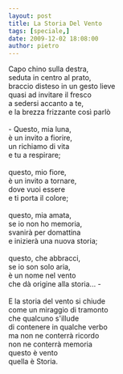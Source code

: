 ```yaml
---
layout: post
title: La Storia Del Vento
tags: [speciale,]
date: 2009-12-02 18:08:00
author: pietro
---
```

Capo chino sulla destra,<br/>seduta in centro al prato,<br/>braccio disteso in un gesto lieve<br/>quasi ad invitare il fresco<br/>a sedersi accanto a te,<br/>e la brezza frizzante così parlò<br/><br/>- Questo, mia luna,<br/>è un invito a fiorire,<br/>un richiamo di vita<br/>e tu a respirare;<br/><br/>questo, mio fiore,<br/>è un invito a tornare,<br/>dove vuoi essere<br/>e ti porta il colore;<br/><br/>questo, mia amata,<br/>se io non ho memoria,<br/>svanirà per domattina<br/>e inizierà una nuova storia;<br/><br/>questo, che abbracci,<br/>se io son solo aria,<br/>è un nome nel vento<br/>che dà origine alla storia... -<br/><br/>E la storia del vento si chiude<br/>come un miraggio di tramonto<br/>che qualcuno s'illude<br/>di contenere in qualche verbo<br/>ma non ne conterrà ricordo<br/>non ne conterrà memoria<br/>questo è vento<br/>quella è Storia.
